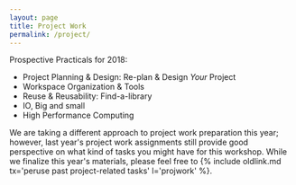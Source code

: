 ```yaml
---
layout: page
title: Project Work
permalink: /project/
---
```

Prospective Practicals for 2018:
 - Project Planning & Design: Re-plan & Design *Your* Project
 - Workspace Organization & Tools
 - Reuse & Reusability: Find-a-library
 - IO, Big and small
 - High Performance Computing

We are taking a different approach to project work preparation this year; however, last year's project work assignments still provide good perspective on what kind of tasks you might have for this workshop.  While we finalize this year's materials, please feel free to {% include oldlink.md tx='peruse past project-related tasks' l='projwork' %}.